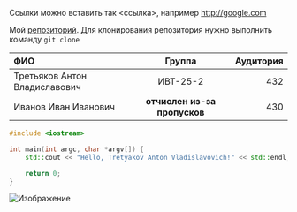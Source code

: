 Ссылки можно вставить так <ссылка>, например <http://google.com>

Мой [репозиторий](https://github.com/anton4567777/vs-lab4). Для клонирования репозитория нужно выполнить команду `git clone`

|**ФИО**|**Группа**|**Аудитория**|
|:------|:-:|--:|
|Третьяков Антон Владиславович|ИВТ-25-2|432|
|Иванов Иван Иванович|**отчислен из-за пропусков**|430|

```C++
#include <iostream>

int main(int argc, char *argv[]) {
    std::cout << "Hello, Tretyakov Anton Vladislavovich!" << std::endl;

    return 0;
}
```

![Изображение](https://avatars.mds.yandex.net/i?id=577dc468fc8dc4bca327165321b894c7cef443e1-8710500-images-thumbs&n=13)


